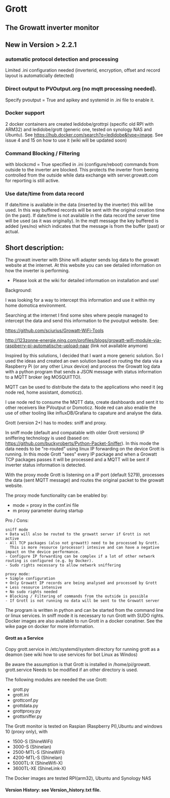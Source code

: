 # Grott
## The Growatt inverter monitor 

## New in Version > 2.2.1  
### automatic protocol detection and processing
Limited .ini configuration needed (inverterid, encryption, offset and record layout is automaticially detected)
### Direct output to PVOutput.org (no mqtt processing needed). 
Specify pvoutput = True and apikey and systemid in .ini file to enable it. 
### Docker support 
2 docker containers are created ledidobe/grottrpi (specific old RPI with ARM32) and ledidobe/grott (generic one, tested on synology NAS and Ubuntu). See https://hub.docker.com/search?q=ledidobe&type=image. 
See issue 4 and 15 on how to use it (wiki will be updated soon)
### Command Blocking / Filtering
with blockcmd = True specified in .ini (configure/reboot) commands from outside to the inverter are blocked. This protects the inverter from beeing controlled from the outside while data exchange with server.growatt.com for reporting is still active.  
### Use date/time from data record
If date/time is available in the data (inserted by the inverter) this will be used. In this way buffered records will be sent with the original  creation time (in the past). 
If date/time is not available in the data record the server time will be used (as it was originally). 
In the mqtt message the  key buffered is added (yes/no) which indicates that the message is from the buffer (past) or actual. 


## Short description: 
The growatt inverter with Shine wifi adapter sends log data to the growatt website at the internet. At this website you can see detailed information on how the inverter is performing. 

- Please look at the wiki for detailed information on installation and use!

Background: 

I was looking for a way to intercept this information and use it within my home domotica environment. 

Searching at the internet I find some sites where people managed to intercept the data and send this information to the pvoutput website. 
See: 

https://github.com/sciurius/Growatt-WiFi-Tools 

http://123zonne-energie.ning.com/profiles/blogs/growatt-wifi-module-via-raspberry-pi-automatische-upload-naar
(link not available anymore)

Inspired by this solutions, I decided that I want a more generic solution. So I used the ideas and created an own solution based on routing the data via a Raspberry Pi (or any other Linux device) and process the Growatt log data with a python program that sends a JSON message with status information to a MQTT broker (eg MOSQUITTO). 

MQTT can be used to distribute the data to the applications who need it (eg node red, home assistant, domoticz).  

I use node red  to consume the MQTT data, create dashboards and sent it to other receivers like PVoutput or Domoticz. Node red can also enable the use of other tooling like influxDB/Grafana to capature and analyse the data. 

Grott (version 2+) has to modes: sniff and proxy. 

In sniff mode (default and compatable with older Grott versions) IP sniffering technology is used (based on: https://github.com/buckyroberts/Python-Packet-Sniffer). In this mode the data needs to be "re-routed" using linux IP forwarding on the device Grott is running. In this mode Grott "sees" every IP package and when a Growatt TCP packages passes it will be processed and a MQTT will be sent if inverter status information is detected. 

With the proxy mode Grott is listening on a IP port (default 5279), processes the data (sent MQTT message) and routes the original packet to the growatt website. 

The proxy mode functionality can be enabled by: 

- mode = proxy in the conf.ini file 
- m proxy parameter during startup

Pro / Cons: 

    sniff mode
    + Data will also be routed to the growatt server if Grott is not active
    - All TCP packages (also not growatt) need to be processed by Grott. 
      This is more resource (processor) intesive and can have a negative impact on the device performance.
    - Configure IP forwarding can be complex if a lot of other network routing is configured (e.g. by Docker). 
    - Sudo rights necessary to allow network sniffering
    
    proxy mode: 
    + Simple configuration 
    + Only Growatt IP records are being analysed and processed by Grott 
    + Less resource intensive 
    + No sudo rights needed
    + Blocking / Filtering of commands from the outside is possible
    - If Grott is not running no data will be sent to the Growatt server

The program is written in python and can be started from the command line or linux services. In sniff mode it is necessary to run Grott with SUDO rights. 
<br>
Docker images are also available to run Grott in a docker conatiner. See the wike page on docker for more information.

#### Grott as a Service 
Copy grott.service in /etc/systemd/system directory for running grott as a deamon (see wiki how to use services for bot Linux as Windos)

Be aware the assumption is that Grott is installed in /home/pi/growatt. grott.service Needs to be modified if an other directory is used. 

The following modules are needed the use Grott:
- grott.py
- grott.ini
- grottconf.py
- grottdata.py
- grottproxy.py
- grottsniffer.py

The Grott monitor is tested on Raspian (Raspberry PI),Ubuntu and windows 10 (proxy only), with
+ 1500-S (ShineWiFi)
+ 3000-S  (Shinelan)
+ 2500-MTL-S (ShineWiFi)
+ 4200-MTL-S (Shinelan)
+ 5000TL-X   (ShineWifi-X)
+ 3600TL-XE (ShineLink-X)

The Docker images are tested RPI(arm32), Ubuntu and Synology NAS

#### Version History: see Version_history.txt file. 

